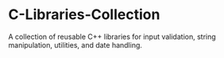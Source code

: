 # C-Libraries-Collection
A collection of reusable C++ libraries for input validation, string manipulation, utilities, and date handling. 

